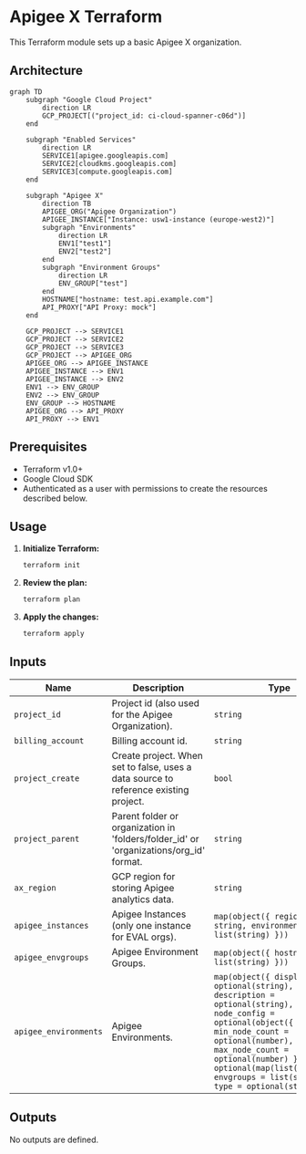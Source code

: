 # Apigee X Terraform

This Terraform module sets up a basic Apigee X organization.

## Architecture

```mermaid
graph TD
    subgraph "Google Cloud Project"
        direction LR
        GCP_PROJECT[("project_id: ci-cloud-spanner-c06d")]
    end

    subgraph "Enabled Services"
        direction LR
        SERVICE1[apigee.googleapis.com]
        SERVICE2[cloudkms.googleapis.com]
        SERVICE3[compute.googleapis.com]
    end

    subgraph "Apigee X"
        direction TB
        APIGEE_ORG("Apigee Organization")
        APIGEE_INSTANCE["Instance: usw1-instance (europe-west2)"]
        subgraph "Environments"
            direction LR
            ENV1["test1"]
            ENV2["test2"]
        end
        subgraph "Environment Groups"
            direction LR
            ENV_GROUP["test"]
        end
        HOSTNAME["hostname: test.api.example.com"]
        API_PROXY["API Proxy: mock"]
    end

    GCP_PROJECT --> SERVICE1
    GCP_PROJECT --> SERVICE2
    GCP_PROJECT --> SERVICE3
    GCP_PROJECT --> APIGEE_ORG
    APIGEE_ORG --> APIGEE_INSTANCE
    APIGEE_INSTANCE --> ENV1
    APIGEE_INSTANCE --> ENV2
    ENV1 --> ENV_GROUP
    ENV2 --> ENV_GROUP
    ENV_GROUP --> HOSTNAME
    APIGEE_ORG --> API_PROXY
    API_PROXY --> ENV1
```


## Prerequisites

*   Terraform v1.0+
*   Google Cloud SDK
*   Authenticated as a user with permissions to create the resources described below.

## Usage

1.  **Initialize Terraform:**
    ```bash
    terraform init
    ```

2.  **Review the plan:**
    ```bash
    terraform plan
    ```

3.  **Apply the changes:**
    ```bash
    terraform apply
    ```

## Inputs

| Name | Description | Type | Default | Required |
| --- | --- | --- | --- | --- |
| `project_id` | Project id (also used for the Apigee Organization). | `string` | n/a | yes |
| `billing_account` | Billing account id. | `string` | `null` | no |
| `project_create` | Create project. When set to false, uses a data source to reference existing project. | `bool` | `false` | no |
| `project_parent` | Parent folder or organization in 'folders/folder\_id' or 'organizations/org\_id' format. | `string` | `null` | no |
| `ax_region` | GCP region for storing Apigee analytics data. | `string` | n/a | yes |
| `apigee_instances` | Apigee Instances (only one instance for EVAL orgs). | `map(object({ region = string, environments = list(string) }))` | `null` | no |
| `apigee_envgroups` | Apigee Environment Groups. | `map(object({ hostnames = list(string) }))` | `null` | no |
| `apigee_environments` | Apigee Environments. | `map(object({ display_name = optional(string), description = optional(string), node_config = optional(object({ min_node_count = optional(number), max_node_count = optional(number) })), iam = optional(map(list(string))), envgroups = list(string), type = optional(string) }))` | `null` | no |

## Outputs

No outputs are defined.
